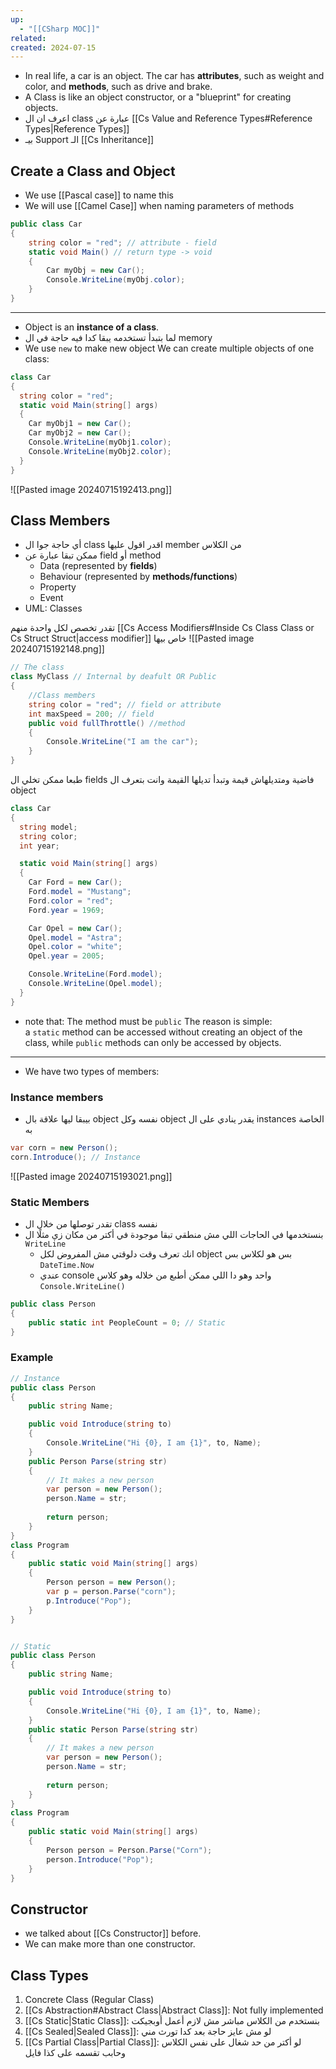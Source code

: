 ```yaml
---
up:
  - "[[CSharp MOC]]"
related: 
created: 2024-07-15
---
```


- In real life, a car is an object. The car has **attributes**, such as weight and color, and **methods**, such as drive and brake.
- A Class is like an object constructor, or a "blueprint" for creating objects.
- اعرف ان ال class عبارة عن [[Cs Value and Reference Types#Reference Types|Reference Types]]
- بيـ Support الـ [[Cs Inheritance]]
## Create a Class and Object
- We use [[Pascal case]] to name this
- We will use [[Camel Case]] when naming parameters of methods
```cs
public class Car
{
	string color = "red"; // attribute - field
	static void Main() // return type -> void
	{
		Car myObj = new Car();
		Console.WriteLine(myObj.color);
	}
}
```
---
- Object is an **instance of a class**.
- لما بتبدأ تستخدمه يبقا كدا فيه حاجة في ال memory 
- We use `new` to make new object
We can create multiple objects of one class:
```csharp
class Car
{
  string color = "red";
  static void Main(string[] args)
  {
    Car myObj1 = new Car();
    Car myObj2 = new Car();
    Console.WriteLine(myObj1.color);
    Console.WriteLine(myObj2.color);
  }
}
```

![[Pasted image 20240715192413.png]]
## Class Members
- أي حاجة جوا ال class اقدر اقول عليها member من الكلاس
- ممكن تبقا عبارة عن field أو method
	- Data (represented by **fields**)
	- Behaviour (represented by **methods/functions**)
	- Property
	- Event
- UML: Classes

تقدر تخصص لكل واحدة منهم [[Cs Access Modifiers#Inside Cs Class Class or Cs Struct Struct|access modifier]] خاص بيها 
![[Pasted image 20240715192148.png]]
```cs
// The class
class MyClass // Internal by deafult OR Public
{
	//Class members
	string color = "red"; // field or attribute
	int maxSpeed = 200; // field
	public void fullThrottle() //method
	{
		Console.WriteLine("I am the car");
	}
}
```

طبعا ممكن تخلي ال fields فاضية ومتديلهاش قيمة وتبدأ تديلها القيمة وانت بتعرف ال object
```csharp
class Car 
{
  string model;
  string color;
  int year;

  static void Main(string[] args)
  {
    Car Ford = new Car();
    Ford.model = "Mustang";
    Ford.color = "red";
    Ford.year = 1969;

    Car Opel = new Car();
    Opel.model = "Astra";
    Opel.color = "white";
    Opel.year = 2005;

    Console.WriteLine(Ford.model);
    Console.WriteLine(Opel.model);
  }
}
```

- note that: The method must be `public`
  The reason is simple: a `static` method can be accessed without creating an object of the class, while `public` methods can only be accessed by objects.

---
- We have two types of members: 

### Instance members
- بيبقا ليها علاقة بال object نفسه وكل object يقدر ينادي على ال instances الخاصة به

```cs
var corn = new Person();
corn.Introduce(); // Instance
```

![[Pasted image 20240715193021.png]]
### Static Members
- تقدر توصلها من خلال ال class نفسه
- بنستخدمها في الحاجات اللي مش منطقي تبقا موجودة في أكتر من مكان زي مثلًا ال `WriteLine`
	- انك تعرف وقت دلوقتي مش المفروض لكل object بس هو لكلاس بس `DateTime.Now`
	- عندي console واحد وهو دا اللي ممكن أطبع من خلاله وهو كلاس `Console.WriteLine()`


```cs
public class Person 
{
	public static int PeopleCount = 0; // Static
}
```

### Example
```cs
// Instance
public class Person
{
    public string Name;

    public void Introduce(string to)
    {
        Console.WriteLine("Hi {0}, I am {1}", to, Name);
    }
    public Person Parse(string str)
    {
        // It makes a new person
        var person = new Person();
        person.Name = str;
        
        return person; 
    }
}
class Program
{
    public static void Main(string[] args)
    {
        Person person = new Person();
        var p = person.Parse("corn");
        p.Introduce("Pop");
    }
}


// Static
public class Person
{
    public string Name;

    public void Introduce(string to)
    {
        Console.WriteLine("Hi {0}, I am {1}", to, Name);
    }
    public static Person Parse(string str)
    {
        // It makes a new person
        var person = new Person();
        person.Name = str;
        
        return person; 
    }
}
class Program
{
    public static void Main(string[] args)
    {
        Person person = Person.Parse("Corn");
        person.Introduce("Pop");
    }
}
```


## Constructor
- we talked about [[Cs Constructor]] before.
- We can make more than one constructor.
## Class Types
1. Concrete Class (Regular Class)
2. [[Cs Abstraction#Abstract Class|Abstract Class]]: Not fully implemented
3. [[Cs Static|Static Class]]: بنستخدم من الكلاس مباشر مش لازم أعمل أوبجيكت
4. [[Cs Sealed|Sealed Class]]: لو مش عايز حاجة بعد كدا تورث مني
5. [[Cs Partial Class|Partial Class]]: لو أكتر من حد شغال على نفس الكلاس وحابب تقسمه على كذا فايل